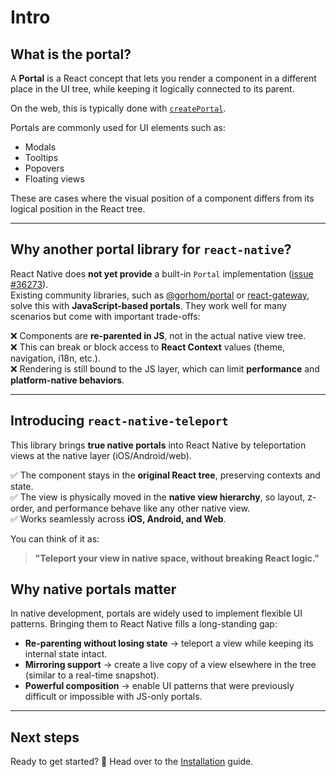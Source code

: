 # Intro

## What is the portal?[​](#what-is-the-portal "Direct link to What is the portal?")

A **Portal** is a React concept that lets you render a component in a different place in the UI tree, while keeping it logically connected to its parent.

On the web, this is typically done with [`createPortal`](https://react.dev/reference/react-dom/createPortal).

Portals are commonly used for UI elements such as:

* Modals
* Tooltips
* Popovers
* Floating views

These are cases where the visual position of a component differs from its logical position in the React tree.

***

## Why another portal library for `react-native`?[​](#why-another-portal-library-for-react-native "Direct link to why-another-portal-library-for-react-native")

React Native does **not yet provide** a built-in `Portal` implementation ([issue #36273](https://github.com/facebook/react-native/issues/36273)).<br /><!-- -->Existing community libraries, such as [@gorhom/portal](https://github.com/gorhom/react-native-portal) or [react-gateway](https://github.com/cloudflare/react-gateway), solve this with **JavaScript-based portals**. They work well for many scenarios but come with important trade-offs:

❌ Components are **re-parented in JS**, not in the actual native view tree.<br /><!-- -->❌ This can break or block access to **React Context** values (theme, navigation, i18n, etc.).<br /><!-- -->❌ Rendering is still bound to the JS layer, which can limit **performance** and **platform-native behaviors**.

***

## Introducing `react-native-teleport`[​](#introducing-react-native-teleport "Direct link to introducing-react-native-teleport")

This library brings **true native portals** into React Native by teleportation views at the native layer (iOS/Android/web).

✅ The component stays in the **original React tree**, preserving contexts and state.<br /><!-- -->✅ The view is physically moved in the **native view hierarchy**, so layout, z-order, and performance behave like any other native view.<br /><!-- -->✅ Works seamlessly across **iOS, Android, and Web**.

You can think of it as:

> **"Teleport your view in native space, without breaking React logic."**

## Why native portals matter[​](#why-native-portals-matter "Direct link to Why native portals matter")

In native development, portals are widely used to implement flexible UI patterns. Bringing them to React Native fills a long-standing gap:

* **Re-parenting without losing state** → teleport a view while keeping its internal state intact.
* **Mirroring support** → create a live copy of a view elsewhere in the tree (similar to a real-time snapshot).
* **Powerful composition** → enable UI patterns that were previously difficult or impossible with JS-only portals.

***

## Next steps[​](#next-steps "Direct link to Next steps")

Ready to get started? 🚀 Head over to the [Installation](/react-native-teleport/pr-preview/pr-12/docs/installation.md) guide.
